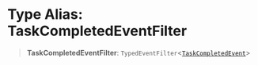 # Type Alias: TaskCompletedEventFilter

> **TaskCompletedEventFilter**: `TypedEventFilter`\<[`TaskCompletedEvent`](TaskCompletedEvent.md)\>
